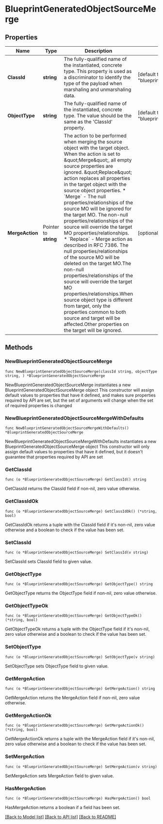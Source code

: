 # BlueprintGeneratedObjectSourceMerge

## Properties

Name | Type | Description | Notes
------------ | ------------- | ------------- | -------------
**ClassId** | **string** | The fully-qualified name of the instantiated, concrete type. This property is used as a discriminator to identify the type of the payload when marshaling and unmarshaling data. | [default to "blueprint.GeneratedObjectSourceMerge"]
**ObjectType** | **string** | The fully-qualified name of the instantiated, concrete type. The value should be the same as the &#39;ClassId&#39; property. | [default to "blueprint.GeneratedObjectSourceMerge"]
**MergeAction** | Pointer to **string** | The action to be performed when merging the source object with the target object. When the action is set to \&quot;Merge\&quot;, all empty source properties are ignored. \&quot;Replace\&quot; action replaces all properties in the target object with the source object properties. * &#x60;Merge&#x60; - The null properties/relationships of the source MO will be ignored for the target MO. The non-null properties/relationships of the source will override the target MO properties/relationships. * &#x60;Replace&#x60; - Merge action as described in RFC 7386. The null properties/relationships of the source MO will be deleted on the target MO.The non-null properties/relationships of the source will override the target MO properties/relationships.When source object type is different from target, only the properties common to both source and target  will be affected.Other properties on the target will be ignored. | [optional] [default to "Merge"]

## Methods

### NewBlueprintGeneratedObjectSourceMerge

`func NewBlueprintGeneratedObjectSourceMerge(classId string, objectType string, ) *BlueprintGeneratedObjectSourceMerge`

NewBlueprintGeneratedObjectSourceMerge instantiates a new BlueprintGeneratedObjectSourceMerge object
This constructor will assign default values to properties that have it defined,
and makes sure properties required by API are set, but the set of arguments
will change when the set of required properties is changed

### NewBlueprintGeneratedObjectSourceMergeWithDefaults

`func NewBlueprintGeneratedObjectSourceMergeWithDefaults() *BlueprintGeneratedObjectSourceMerge`

NewBlueprintGeneratedObjectSourceMergeWithDefaults instantiates a new BlueprintGeneratedObjectSourceMerge object
This constructor will only assign default values to properties that have it defined,
but it doesn't guarantee that properties required by API are set

### GetClassId

`func (o *BlueprintGeneratedObjectSourceMerge) GetClassId() string`

GetClassId returns the ClassId field if non-nil, zero value otherwise.

### GetClassIdOk

`func (o *BlueprintGeneratedObjectSourceMerge) GetClassIdOk() (*string, bool)`

GetClassIdOk returns a tuple with the ClassId field if it's non-nil, zero value otherwise
and a boolean to check if the value has been set.

### SetClassId

`func (o *BlueprintGeneratedObjectSourceMerge) SetClassId(v string)`

SetClassId sets ClassId field to given value.


### GetObjectType

`func (o *BlueprintGeneratedObjectSourceMerge) GetObjectType() string`

GetObjectType returns the ObjectType field if non-nil, zero value otherwise.

### GetObjectTypeOk

`func (o *BlueprintGeneratedObjectSourceMerge) GetObjectTypeOk() (*string, bool)`

GetObjectTypeOk returns a tuple with the ObjectType field if it's non-nil, zero value otherwise
and a boolean to check if the value has been set.

### SetObjectType

`func (o *BlueprintGeneratedObjectSourceMerge) SetObjectType(v string)`

SetObjectType sets ObjectType field to given value.


### GetMergeAction

`func (o *BlueprintGeneratedObjectSourceMerge) GetMergeAction() string`

GetMergeAction returns the MergeAction field if non-nil, zero value otherwise.

### GetMergeActionOk

`func (o *BlueprintGeneratedObjectSourceMerge) GetMergeActionOk() (*string, bool)`

GetMergeActionOk returns a tuple with the MergeAction field if it's non-nil, zero value otherwise
and a boolean to check if the value has been set.

### SetMergeAction

`func (o *BlueprintGeneratedObjectSourceMerge) SetMergeAction(v string)`

SetMergeAction sets MergeAction field to given value.

### HasMergeAction

`func (o *BlueprintGeneratedObjectSourceMerge) HasMergeAction() bool`

HasMergeAction returns a boolean if a field has been set.


[[Back to Model list]](../README.md#documentation-for-models) [[Back to API list]](../README.md#documentation-for-api-endpoints) [[Back to README]](../README.md)


